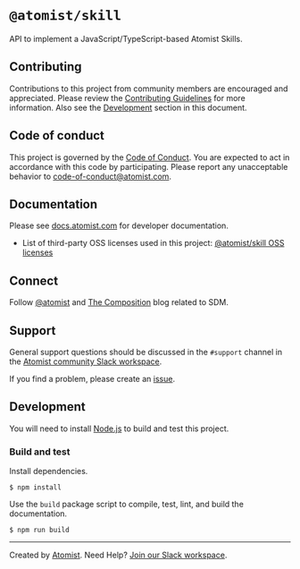 # `@atomist/skill`

API to implement a JavaScript/TypeScript-based Atomist Skills.

## Contributing

Contributions to this project from community members are encouraged and
appreciated. Please review the [Contributing Guidelines](CONTRIBUTING.md) for
more information. Also see the [Development](#development) section in this
document.

## Code of conduct

This project is governed by the [Code of Conduct](CODE_OF_CONDUCT.md). You are
expected to act in accordance with this code by participating. Please report any
unacceptable behavior to code-of-conduct@atomist.com.

## Documentation

Please see [docs.atomist.com][atomist-doc] for developer documentation.

-   List of third-party OSS licenses used in this project: [@atomist/skill OSS
    licenses][licenses]

[atomist-doc]: https://docs.atomist.com "Atomist Documentation"
[licenses]: legal/THIRD_PARTY.md "@atomist/sdm Third-Party Licenses"

## Connect

Follow [@atomist][atomist-twitter] and [The Composition][atomist-blog] blog
related to SDM.

[atomist-twitter]: https://twitter.com/atomist "Atomist on Twitter"
[atomist-blog]:
    https://the-composition.com/
    "The Composition - The Official Atomist Blog"

## Support

General support questions should be discussed in the `#support` channel in the
[Atomist community Slack workspace][slack].

If you find a problem, please create an [issue][].

[issue]: https://github.com/atomist/sdm/issues

## Development

You will need to install [Node.js][node] to build and test this project.

[node]: https://nodejs.org/ "Node.js"

### Build and test

Install dependencies.

```
$ npm install
```

Use the `build` package script to compile, test, lint, and build the
documentation.

```
$ npm run build
```

---

Created by [Atomist][atomist]. Need Help? [Join our Slack workspace][slack].

[atomist]: https://atomist.com/ "Atomist - How Teams Deliver Software"
[slack]: https://join.atomist.com/ "Atomist Community Slack"

